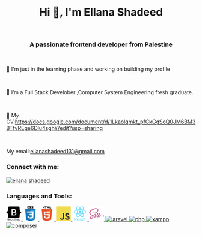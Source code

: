 <h1 align="center">Hi 👋, I'm Ellana Shadeed</h1>

<br>

<h3 align="center">A passionate frontend developer from Palestine</h3>

<br>

🔭 I'm just in the learning phase and working on building my profile

<br>

🌱 I’m a Full Stack Develober ,Computer System Engineering fresh graduate.

<br>

💬 My CV:https://docs.google.com/document/d/1Lkaolqmkt_pfCkGgSoQ0JM6BM3BTfvREge6Dlu4sghY/edit?usp=sharing

<br>

  My email:ellanashadeed131@gmail.com



<h3 align="left">Connect with me:</h3>

<p align="left">

<a href="https://linkedin.com/in/ellana shadeed" target="blank"><img align="center" src="https://raw.githubusercontent.com/rahuldkjain/github-profile-readme-generator/master/src/images/icons/Social/linked-in-alt.svg" alt="ellana shadeed" height="30" width="40" /></a>

</p>



<h3 align="left">Languages and Tools:</h3>

<p align="left"> <a href="https://getbootstrap.com" target="_blank" rel="noreferrer"> <img src="https://raw.githubusercontent.com/devicons/devicon/master/icons/bootstrap/bootstrap-plain-wordmark.svg" alt="bootstrap" width="40" height="40"/> </a> <a href="https://www.w3schools.com/css/" target="_blank" rel="noreferrer"> <img src="https://raw.githubusercontent.com/devicons/devicon/master/icons/css3/css3-original-wordmark.svg" alt="css3" width="40" height="40"/> </a> <a href="https://www.w3.org/html/" target="_blank" rel="noreferrer"> <img src="https://raw.githubusercontent.com/devicons/devicon/master/icons/html5/html5-original-wordmark.svg" alt="html5" width="40" height="40"/> </a> <a href="https://developer.mozilla.org/en-US/docs/Web/JavaScript" target="_blank" rel="noreferrer"> <img src="https://raw.githubusercontent.com/devicons/devicon/master/icons/javascript/javascript-original.svg" alt="javascript" width="40" height="40"/> </a> <a href="https://reactjs.org/" target="_blank" rel="noreferrer"> <img src="https://raw.githubusercontent.com/devicons/devicon/master/icons/react/react-original-wordmark.svg" alt="react" width="40" height="40"/> </a> <a href="https://sass-lang.com" target="_blank" rel="noreferrer"> <img src="https://raw.githubusercontent.com/devicons/devicon/master/icons/sass/sass-original.svg" alt="sass" width="40" height="40"/> </a>
<a href="https://laravel.com/" target="_blank" rel="noreferrer"> <img src="![image](https://user-images.githubusercontent.com/95881996/217370636-4547cf73-a1f2-4ddd-a45d-06423c5a650f.png)
" alt="laravel" width="40" height="40"/> </a>
  <a href="https://www.php.net/" target="_blank" rel="noreferrer"> <img src="![image](https://user-images.githubusercontent.com/95881996/217370420-4178102a-e0ac-41f7-8694-6d4a7b631707.png)
" alt="php" width="40" height="40"/> </a>
  <a href="https://www.apachefriends.org/" target="_blank" rel="noreferrer"> <img src="![image](https://user-images.githubusercontent.com/95881996/217370779-2b111c92-46b7-4034-be09-c120773a9f41.png)
" alt="xampp" width="40" height="40"/> </a>
  <a href="https://getcomposer.org/" target="_blank" rel="noreferrer"> <img src="![image](https://user-images.githubusercontent.com/95881996/217371055-9fd0a363-8710-4e58-b50d-58711922aea7.png)
" alt="composer" width="40" height="40"/> </a>


</p>

